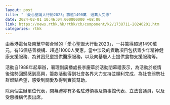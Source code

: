```yaml
---
layout: post
title: "「愛心聖誕大行動2023」籌逾1490萬　過萬人受惠"
date: 2024-02-01 10:46:04.000000000 +08:00
link: https://news.rthk.hk/rthk/ch/component/k2/1738711-20240201.htm
categories: rthk
---
```


由香港電台及南華早報合辦的「愛心聖誕大行動2023」，一共籌得超過1490萬元，有16個慈善機構、超過11000人受惠。當中涉及的資助項目包括青少年精神健康支援服務、為貧困兒童提供醫療服務，以及向基層人士提供食物支援服務等。

活動自1988年起舉辦，署理副廣播處長李慶華於活動閉幕禮表示，為活動於疫情後強勢回歸感到高興，籌款活動得到社會各界大力支持並順利完成，為社會弱勢社群燃點希望，感受到關愛及得到實質幫助。

除兩個主辦單位代表，閉幕禮亦有多名駐港領事及領事館代表、立法會議員，以及受惠機構代表出席。
